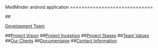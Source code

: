  <p align="justify">MedMinder android application
=============================


##<p align="justify">[Development Team](https://github.com/sergey-korchagin/MedMinder/wiki#-development-team)</p>
##[Project Vision](https://github.com/sergey-korchagin/MedMinder/wiki#-project-vision)
##[Project Inception](https://github.com/sergey-korchagin/MedMinder/wiki#-project-inception)
##[Project Stages](https://github.com/sergey-korchagin/MedMinder/wiki#-project-stages)
##[Team Values](https://github.com/sergey-korchagin/MedMinder/wiki#-team-values)
##[Our Clients](https://github.com/sergey-korchagin/MedMinder/wiki#our-clients)
##[Documentaion](https://github.com/sergey-korchagin/MedMinder/wiki#documentation)
##[Contact Information](https://github.com/sergey-korchagin/MedMinder/wiki#contact-information)


